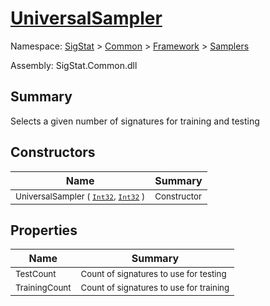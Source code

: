 # [UniversalSampler](./UniversalSampler.md)

Namespace: [SigStat]() > [Common](./../../README.md) > [Framework]() > [Samplers](./README.md)

Assembly: SigStat.Common.dll

## Summary
Selects a given number of signatures for training and testing

## Constructors

| Name | Summary | 
| --- | --- | 
| <sub>UniversalSampler ( [`Int32`](https://docs.microsoft.com/en-us/dotnet/api/System.Int32), [`Int32`](https://docs.microsoft.com/en-us/dotnet/api/System.Int32) )</sub><div style="pointer-events:none; cursor:default; width=500px;"></div>| <sub>Constructor</sub>| <br>


## Properties

| Name | Summary | 
| --- | --- | 
| <sub>TestCount</sub><div style="pointer-events:none; cursor:default; width=500px;"></div>| <sub>Count of signatures to use for testing</sub>| <br>
| <sub>TrainingCount</sub><div style="pointer-events:none; cursor:default; width=500px;"></div>| <sub>Count of signatures to use for training</sub>| <br>


